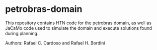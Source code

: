 # petrobras-domain
This repository contains HTN code for the petrobras domain, as well as JaCaMo code used to simulate the domain and execute solutions found during planning.

Authors: Rafael C. Cardoso and Rafael H. Bordini
